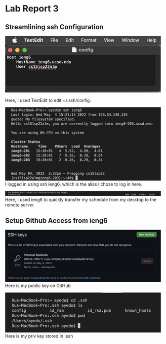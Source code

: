 # Lab Report 3

## Streamlining ssh Configuration
![Image](sshTextEdit.png)

Here, I used TextEdit to edit ~/.ssh/config. 

![Image](sshLogIn.png)
I logged in using ssh ieng6, which is the alias I chose to log in here.

![Image](scpTransfer.png)
Here, I used ieng6 to quickly transfer my schedule from my desktop to the remote server.

## Setup Github Access from ieng6
![Image](pubKeyGH.png)
Here is my public key on GitHub

![Image](privkey.png)
Here is my priv key stored in .ssh

